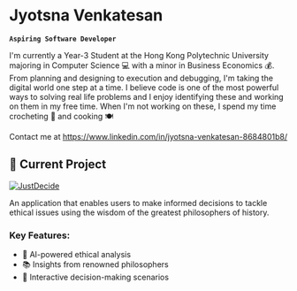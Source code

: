 # Jyotsna Venkatesan

**`Aspiring Software Developer`**

I'm currently a Year-3 Student at the Hong Kong Polytechnic University majoring in Computer Science 💻 with a minor in Business Economics 💰. From planning and designing to execution and debugging, I'm taking the digital world one step at a time. I believe code is one of the most powerful ways to solving real life problems and I enjoy identifying these and working on them in my free time. When I'm not working on these, I spend my time crocheting 🧶 and cooking 🍽️

Contact me at https://www.linkedin.com/in/jyotsna-venkatesan-8684801b8/

## 🚀 Current Project

<div align="left">

[![JustDecide](https://img.shields.io/badge/JustDecide-Ethical%20Decision%20Making-blueviolet?style=for-the-badge&logo=github)](https://github.com/yourusername/JustDecide)

An application that enables users to make informed decisions to tackle ethical issues using the wisdom of the greatest philosophers of history.

</div>

### Key Features:
- 🧠 AI-powered ethical analysis
- 📚 Insights from renowned philosophers
- 🤔 Interactive decision-making scenarios



<!--
**jyotsna-venkatesan/jyotsna-venkatesan** is a ✨ _special_ ✨ repository because its `README.md` (this file) appears on your GitHub profile.

Here are some ideas to get you started:

- 🔭 I’m currently working on ...
- 🌱 I’m currently learning ...
- 👯 I’m looking to collaborate on ...
- 🤔 I’m looking for help with ...
- 💬 Ask me about ...
- 📫 How to reach me: ...
- 😄 Pronouns: ...
- ⚡ Fun fact: ...
-->
